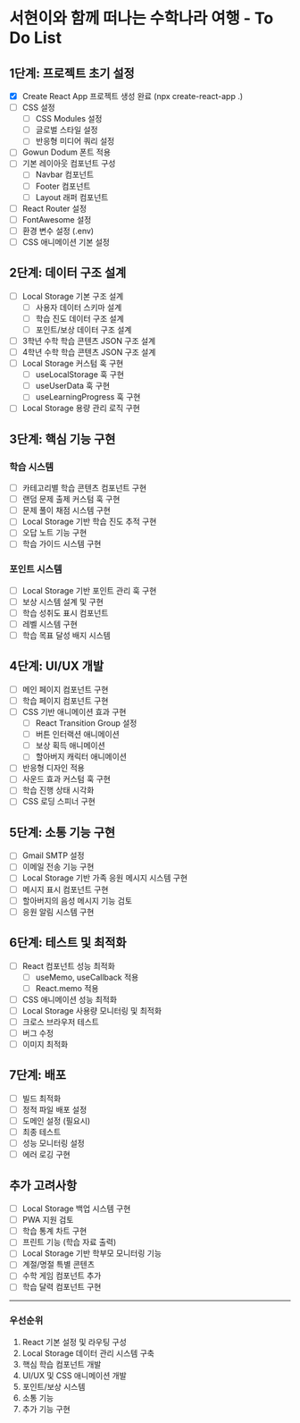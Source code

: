 # 서현이와 함께 떠나는 수학나라 여행 - To Do List

## 1단계: 프로젝트 초기 설정
- [x] Create React App 프로젝트 생성 완료 (npx create-react-app .)
- [ ] CSS 설정
  - [ ] CSS Modules 설정
  - [ ] 글로벌 스타일 설정
  - [ ] 반응형 미디어 쿼리 설정
- [ ] Gowun Dodum 폰트 적용
- [ ] 기본 레이아웃 컴포넌트 구성 
  - [ ] Navbar 컴포넌트
  - [ ] Footer 컴포넌트
  - [ ] Layout 래퍼 컴포넌트
- [ ] React Router 설정
- [ ] FontAwesome 설정
- [ ] 환경 변수 설정 (.env)
- [ ] CSS 애니메이션 기본 설정

## 2단계: 데이터 구조 설계
- [ ] Local Storage 기본 구조 설계
  - [ ] 사용자 데이터 스키마 설계
  - [ ] 학습 진도 데이터 구조 설계
  - [ ] 포인트/보상 데이터 구조 설계
- [ ] 3학년 수학 학습 콘텐츠 JSON 구조 설계
- [ ] 4학년 수학 학습 콘텐츠 JSON 구조 설계
- [ ] Local Storage 커스텀 훅 구현
  - [ ] useLocalStorage 훅 구현
  - [ ] useUserData 훅 구현
  - [ ] useLearningProgress 훅 구현
- [ ] Local Storage 용량 관리 로직 구현

## 3단계: 핵심 기능 구현
### 학습 시스템
- [ ] 카테고리별 학습 콘텐츠 컴포넌트 구현
- [ ] 랜덤 문제 출제 커스텀 훅 구현
- [ ] 문제 풀이 채점 시스템 구현
- [ ] Local Storage 기반 학습 진도 추적 구현
- [ ] 오답 노트 기능 구현
- [ ] 학습 가이드 시스템 구현

### 포인트 시스템
- [ ] Local Storage 기반 포인트 관리 훅 구현
- [ ] 보상 시스템 설계 및 구현
- [ ] 학습 성취도 표시 컴포넌트
- [ ] 레벨 시스템 구현
- [ ] 학습 목표 달성 배지 시스템

## 4단계: UI/UX 개발
- [ ] 메인 페이지 컴포넌트 구현
- [ ] 학습 페이지 컴포넌트 구현
- [ ] CSS 기반 애니메이션 효과 구현
  - [ ] React Transition Group 설정
  - [ ] 버튼 인터랙션 애니메이션
  - [ ] 보상 획득 애니메이션
  - [ ] 할아버지 캐릭터 애니메이션
- [ ] 반응형 디자인 적용
- [ ] 사운드 효과 커스텀 훅 구현
- [ ] 학습 진행 상태 시각화
- [ ] CSS 로딩 스피너 구현

## 5단계: 소통 기능 구현
- [ ] Gmail SMTP 설정
- [ ] 이메일 전송 기능 구현
- [ ] Local Storage 기반 가족 응원 메시지 시스템 구현
- [ ] 메시지 표시 컴포넌트 구현
- [ ] 할아버지의 음성 메시지 기능 검토
- [ ] 응원 알림 시스템 구현

## 6단계: 테스트 및 최적화
- [ ] React 컴포넌트 성능 최적화
  - [ ] useMemo, useCallback 적용
  - [ ] React.memo 적용
- [ ] CSS 애니메이션 성능 최적화
- [ ] Local Storage 사용량 모니터링 및 최적화
- [ ] 크로스 브라우저 테스트
- [ ] 버그 수정
- [ ] 이미지 최적화

## 7단계: 배포
- [ ] 빌드 최적화
- [ ] 정적 파일 배포 설정
- [ ] 도메인 설정 (필요시)
- [ ] 최종 테스트
- [ ] 성능 모니터링 설정
- [ ] 에러 로깅 구현

## 추가 고려사항
- [ ] Local Storage 백업 시스템 구현
- [ ] PWA 지원 검토
- [ ] 학습 통계 차트 구현
- [ ] 프린트 기능 (학습 자료 출력)
- [ ] Local Storage 기반 학부모 모니터링 기능
- [ ] 계절/명절 특별 콘텐츠
- [ ] 수학 게임 컴포넌트 추가
- [ ] 학습 달력 컴포넌트 구현

---

### 우선순위
1. React 기본 설정 및 라우팅 구성
2. Local Storage 데이터 관리 시스템 구축
3. 핵심 학습 컴포넌트 개발
4. UI/UX 및 CSS 애니메이션 개발
5. 포인트/보상 시스템
6. 소통 기능
7. 추가 기능 구현